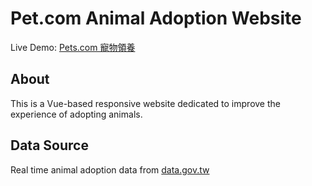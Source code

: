 # Pet.com Animal Adoption Website
 Live Demo: [Pets.com 寵物領養](https://pets.netlify.com/)


## About 
 This is a Vue-based responsive website dedicated to improve the experience of adopting animals. 

## Data Source
 Real time animal adoption data from [data.gov.tw](https://data.gov.tw/dataset/85903)
